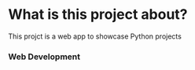 # What is this project about?
This projct is a web app to showcase Python projects
### Web Development